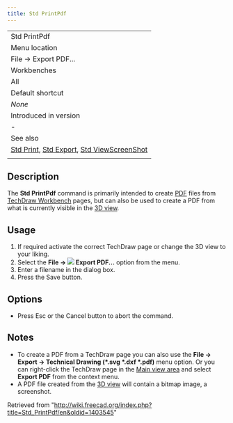 ```yaml
---
title: Std PrintPdf
---
```


|                                                                                                                                             |
| ------------------------------------------------------------------------------------------------------------------------------------------- |
| Std PrintPdf                                                                                                                                |
| Menu location                                                                                                                               |
| File → Export PDF...                                                                                                                        |
| Workbenches                                                                                                                                 |
| All                                                                                                                                         |
| Default shortcut                                                                                                                            |
| _None_                                                                                                                                      |
| Introduced in version                                                                                                                       |
| -                                                                                                                                           |
| See also                                                                                                                                    |
| [Std Print](/Std_Print "Std Print"), [Std Export](/Std_Export "Std Export"), [Std ViewScreenShot](/Std_ViewScreenShot "Std ViewScreenShot") |
|                                                                                                                                             |

## Description

The **Std PrintPdf** command is primarily intended to create [PDF](/PDF "PDF") files from [TechDraw Workbench](/TechDraw_Workbench "TechDraw Workbench") pages, but can also be used to create a PDF from what is currently visible in the [3D view](/3D_View "3D View").

## Usage

1. If required activate the correct TechDraw page or change the 3D view to your liking.
2. Select the **File → ![](/images/Std_PrintPdf.svg) Export PDF...** option from the menu.
3. Enter a filename in the dialog box.
4. Press the Save button.

## Options

- Press Esc or the Cancel button to abort the command.

## Notes

- To create a PDF from a TechDraw page you can also use the **File → Export → Technical Drawing (\*.svg \*.dxf \*.pdf)** menu option. Or you can right-click the TechDraw page in the [Main view area](/Main_view_area "Main view area") and select **Export PDF** from the context menu.
- A PDF file created from the [3D view](/3D_view "3D view") will contain a bitmap image, a screenshot.

Retrieved from "<http://wiki.freecad.org/index.php?title=Std_PrintPdf/en&oldid=1403545>"
